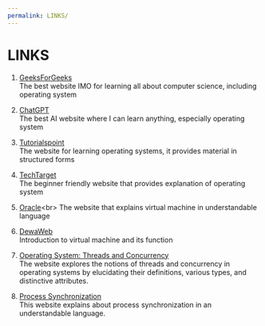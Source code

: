 ```yaml
---
permalink: LINKS/
---
```


# LINKS

1. [GeeksForGeeks](https://www.geeksforgeeks.org/what-is-an-operating-system/)<br>
The best website IMO for learning all about computer science, including operating system

2. [ChatGPT](https://chat.openai.com/)<br>
The best AI website where I can learn anything, especially operating system

3. [Tutorialspoint](https://www.tutorialspoint.com/operating_system/index.htm)<br>
The website for learning operating systems, it provides material in structured forms

4. [TechTarget](https://www.techtarget.com/whatis/definition/operating-system-OS)<br>
The beginner friendly website that provides explanation of operating system

5. [Oracle](https://www.oracle.com/id/cloud/compute/virtual-machines/what-is-virtual-machine/#:~:text=Oracle%20VM%20gives%20users%20the,deployed%2C%20with%20support%20from%20Oracle.)<br>
The website that explains virtual machine in understandable language

6. [DewaWeb](https://www.dewaweb.com/blog/apa-itu-virtual-machine/)<br>
Introduction to virtual machine and its function

7. [Operating System: Threads and Concurrency](https://medium.com/@akhandmishra/operating-system-threads-and-concurrency-aec2036b90f8)<br/>
The website explores the notions of threads and concurrency in operating systems by elucidating their definitions, various types, and distinctive attributes.

8. [Process Synchronization](https://www.geeksforgeeks.org/introduction-of-process-synchronization/)<br>
This website explains about process synchronization in an understandable language.

